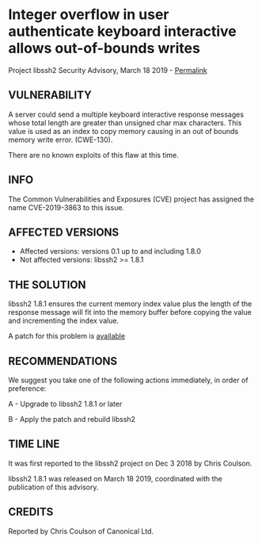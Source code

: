 Integer overflow in user authenticate keyboard interactive allows out-of-bounds writes
=======================================

Project libssh2 Security Advisory, March 18 2019 -
[Permalink](https://www.libssh2.org/CVE-2019-3863.html)

VULNERABILITY
-------------

A server could send a multiple keyboard interactive response messages whose
total length are greater than unsigned char max characters. This value is
used as an index to copy memory causing in an out of bounds memory write error.
(CWE-130).

There are no known exploits of this flaw at this time.

INFO
----

The Common Vulnerabilities and Exposures (CVE) project has assigned the name
CVE-2019-3863 to this issue.

AFFECTED VERSIONS
-----------------

- Affected versions: versions 0.1 up to and including 1.8.0
- Not affected versions: libssh2 >= 1.8.1

THE SOLUTION
------------

libssh2 1.8.1 ensures the current memory index value plus the length of the
response message will fit into the memory buffer before copying the value and
incrementing the index value.

A patch for this problem is
[available](https://libssh2.org/1.8.0-CVE/CVE-2019-3863.patch)

RECOMMENDATIONS
---------------

We suggest you take one of the following actions immediately, in order of
preference:

A - Upgrade to libssh2 1.8.1 or later

B - Apply the patch and rebuild libssh2

TIME LINE
---------

It was first reported to the libssh2 project on Dec 3 2018 by Chris Coulson.

libssh2 1.8.1 was released on March 18 2019, coordinated with the publication
of this advisory.

CREDITS
-------

Reported by Chris Coulson of Canonical Ltd.
